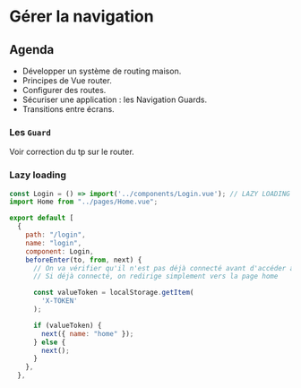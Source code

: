 # Gérer la navigation

## Agenda

- Développer un système de routing maison.
- Principes de Vue router.
- Configurer des routes.
- Sécuriser une application : les Navigation Guards.
- Transitions entre écrans.

### Les `Guard`

Voir correction du tp sur le router.

### Lazy loading

```js
const Login = () => import('../components/Login.vue'); // LAZY LOADING WITH AN ARROW FUNCTION !
import Home from "../pages/Home.vue";

export default [
  {
    path: "/login",
    name: "login",
    component: Login,
    beforeEnter(to, from, next) {
      // On va vérifier qu'il n'est pas déjà connecté avant d'accéder à cette page
      // Si déjà connecté, on redirige simplement vers la page home

      const valueToken = localStorage.getItem(
        'X-TOKEN'
      );

      if (valueToken) {
        next({ name: "home" });
      } else {
        next();
      }
    },
  },
```
